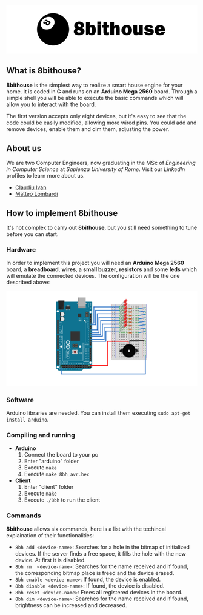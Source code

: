 ﻿![Logo](./img/logo.png)

## What is 8bithouse?

**8bithouse** is the simplest way to realize a smart house engine for your home. It is coded in **C** and runs on an **Arduino Mega 2560** board. 
Through a simple shell you will be able to execute the basic commands which will allow you to interact with the board.

The first version accepts only eight devices, but it's easy to see that the code could be easily modified, allowing more wired pins. 
You could add and remove devices, enable them and dim them, adjusting the power.

## About us
We are two Computer Engineers, now graduating in the MSc of *Engineering in Computer Science* at *Sapienza University of Rome*. Visit our *LinkedIn* profiles to learn more about us.

- [Claudiu Ivan](https://www.linkedin.com/in/claudiu-gabriel-ivan-835a33176/)
- [Matteo Lombardi](https://www.linkedin.com/in/matteo-lombardi-065ab8183/)

## How to implement 8bithouse

It's not complex to carry out **8bithouse**, but you still need something to tune before you can start.

### Hardware

In order to implement this project you will need an **Arduino Mega 2560** board, a **breadboard**, **wires**, a **small buzzer**, **resistors** and some **leds** which will emulate the connected devices.
The configuration will be the one described above:

![Scheme](./img/scheme.png)

### Software

Arduino libraries are needed. You can install them executing `sudo apt-get install arduino`.

### Compiling and running

* **Arduino**
	1. Connect the board to your pc
	2. Enter "arduino" folder
	3. Execute `make`
	4. Execute `make 8bh_avr.hex`
* **Client**
	1. Enter "client" folder
	2. Execute `make`
	3. Execute `./8bh` to run the client

### Commands

**8bithouse** allows six commands, here is a list with the techincal explaination of their functionalities:

* `8bh add <device-name>`: Searches for a hole in the bitmap of initialized devices. If the server finds a free space, it fills the hole with the new device. At first it is disabled.
* `8bh rm  <device-name>`: Searches for the name received and if found, the corresponding bitmap place is freed and the device erased.
* `8bh enable <device-name>`: If found, the device is enabled.
* `8bh disable <device-name>`: If found, the device is disabled.
* `8bh reset <device-name>`: Frees all registered devices in the board.
* `8bh dim <device-name>`: Searches for the name received and if found, brightness can be increased and decreased.